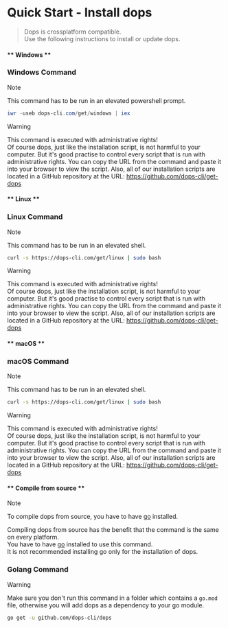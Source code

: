 # Quick Start - Install dops

> Dops is crossplatform compatible.\
> Use the following instructions to install or update dops.

<!-- tabs:start -->

#### ** Windows **

### Windows Command

> [!NOTE]
> This command has to be run in an elevated powershell prompt.

```powershell
iwr -useb dops-cli.com/get/windows | iex
```

> [!WARNING]
> This command is executed with administrative rights!\
> Of course dops, just like the installation script, is not harmful to your computer. But it's good practise to control every script that is run with administrative rights. You can copy the URL from the command and paste it into your browser to view the script. Also, all of our installation scripts are located in a GitHub repository at the URL: https://github.com/dops-cli/get-dops 

#### ** Linux **

### Linux Command

> [!NOTE]
> This command has to be run in an elevated shell.

```bash
curl -s https://dops-cli.com/get/linux | sudo bash
```

> [!WARNING]
> This command is executed with administrative rights!\
> Of course dops, just like the installation script, is not harmful to your computer. But it's good practise to control every script that is run with administrative rights. You can copy the URL from the command and paste it into your browser to view the script. Also, all of our installation scripts are located in a GitHub repository at the URL: https://github.com/dops-cli/get-dops 

#### ** macOS **

### macOS Command

> [!NOTE]
> This command has to be run in an elevated shell.

```bash
curl -s https://dops-cli.com/get/linux | sudo bash
```

> [!WARNING]
> This command is executed with administrative rights!\
> Of course dops, just like the installation script, is not harmful to your computer. But it's good practise to control every script that is run with administrative rights. You can copy the URL from the command and paste it into your browser to view the script. Also, all of our installation scripts are located in a GitHub repository at the URL: https://github.com/dops-cli/get-dops 

#### ** Compile from source **

> [!NOTE]
> To compile dops from source, you have to have [go](https://golang.org/) installed.

Compiling dops from source has the benefit that the command is the same on every platform.\
You have to have [go](https://golang.org/) installed to use this command.\
It is not recommended installing go only for the installation of dops.

### Golang Command

> [!WARNING]
> Make sure you don't run this command in a folder which contains a `go.mod` file, otherwise you will add dops as a dependency to your go module.

```bash
go get -u github.com/dops-cli/dops
```

<!-- tabs:end -->
